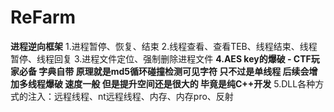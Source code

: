 # ReFarm
**进程逆向框架**
1.进程暂停、恢复、结束
2.线程查看、查看TEB、线程结束、线程暂停、线程回复
3.进程文件定位、强制删除进程文件
**4.AES key的爆破 - CTF玩家必备 字典自带 原理就是md5循环碰撞检测可见字符 只不过是单线程 后续会增加多线程爆破 速度一般 但是提升空间还是很大的 毕竟是纯C++开发**
5.DLL各种方式的注入：远程线程、nt远程线程、内存、内存pro、反射
